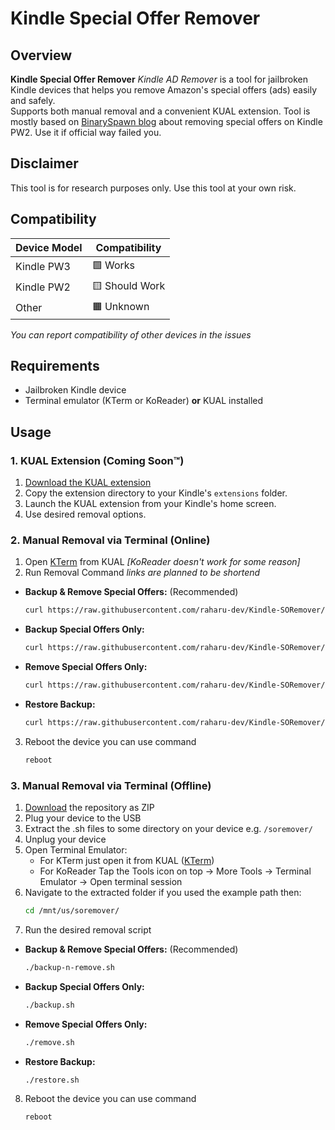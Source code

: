 # Kindle Special Offer Remover
## Overview

**Kindle Special Offer Remover** *Kindle AD Remover* is a tool for jailbroken Kindle devices that helps you remove Amazon's special offers (ads) easily and safely.  
Supports both manual removal and a convenient KUAL extension.
Tool is mostly based on [BinarySpawn blog](https://www.binaryspawn.com/4/) about removing special offers on Kindle PW2. Use it if official way failed you.

## Disclaimer
This tool is for research purposes only. Use this tool at your own risk.

## Compatibility
| Device Model | Compatibility  |
|--------------|----------------|
| Kindle PW3   | 🟩 Works       |
| Kindle PW2   | 🟨 Should Work |
| Other        | 🟧 Unknown     |

*You can report compatibility of other devices in the issues*
## Requirements
- Jailbroken Kindle device
- Terminal emulator (KTerm or KoReader) **or** KUAL installed

## Usage
### 1. KUAL Extension (Coming Soon™)
1. [Download the KUAL extension](https://github.com/username/repo/releases)
2. Copy the extension directory to your Kindle's `extensions` folder.
3. Launch the KUAL extension from your Kindle's home screen.
4. Use desired removal options.

### 2. Manual Removal via Terminal (Online)
1. Open [KTerm](https://github.com/bfabiszewski/kterm/releases/) from KUAL *[KoReader doesn't work for some reason]*
2. Run Removal Command *links are planned to be shortend*
- **Backup & Remove Special Offers:** (Recommended)
  ```sh
  curl https://raw.githubusercontent.com/raharu-dev/Kindle-SORemover/main/backup-n-remove.sh | sh
  ```
- **Backup Special Offers Only:**
  ```sh
  curl https://raw.githubusercontent.com/raharu-dev/Kindle-SORemover/main/backup.sh | sh
  ```
- **Remove Special Offers Only:**
  ```sh
  curl https://raw.githubusercontent.com/raharu-dev/Kindle-SORemover/main/remove.sh | sh
  ```
- **Restore Backup:**
  ```sh
  curl https://raw.githubusercontent.com/raharu-dev/Kindle-SORemover/main/restore.sh | sh
  ```
3. Reboot the device you can use command
    ```sh
    reboot
    ```

### 3. Manual Removal via Terminal (Offline)
1. [Download](https://github.com/raharu-dev/Kindle-SORemover/archive/refs/heads/main.zip) the repository as ZIP
2. Plug your device to the USB
3. Extract the .sh files to some directory on your device e.g. `/soremover/`
4. Unplug your device
5. Open Terminal Emulator:
    - For KTerm just open it from KUAL ([KTerm](https://github.com/bfabiszewski/kterm/releases/))
    - For KoReader Tap the Tools icon on top → More Tools → Terminal Emulator → Open terminal session
6. Navigate to the extracted folder if you used the example path then: 
    ```sh
    cd /mnt/us/soremover/
    ```
7. Run the desired removal script
- **Backup & Remove Special Offers:** (Recommended)
    ```sh
    ./backup-n-remove.sh
    ```
- **Backup Special Offers Only:**
    ```sh
    ./backup.sh
    ```
- **Remove Special Offers Only:**
    ```sh
    ./remove.sh
    ```
- **Restore Backup:**
    ```sh
    ./restore.sh
    ```
8. Reboot the device you can use command
    ```sh
    reboot
    ```

